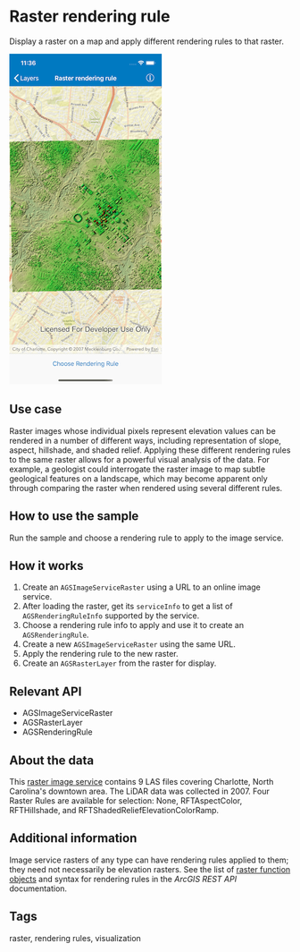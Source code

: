 # Raster rendering rule

Display a raster on a map and apply different rendering rules to that raster.

![Image of raster rendering rule](raster-rendering-rule.png)

## Use case

Raster images whose individual pixels represent elevation values can be rendered in a number of different ways, including representation of slope, aspect, hillshade, and shaded relief. Applying these different rendering rules to the same raster allows for a powerful visual analysis of the data. For example, a geologist could interrogate the raster image to map subtle geological features on a landscape, which may become apparent only through comparing the raster when rendered using several different rules.

## How to use the sample

Run the sample and choose a rendering rule to apply to the image service.

## How it works

1. Create an `AGSImageServiceRaster` using a URL to an online image service.
2. After loading the raster, get its `serviceInfo` to get a list of `AGSRenderingRuleInfo` supported by the service.
3. Choose a rendering rule info to apply and use it to create an `AGSRenderingRule`.
4. Create a new `AGSImageServiceRaster` using the same URL.
5. Apply the rendering rule to the new raster.
6. Create an `AGSRasterLayer` from the raster for display.

## Relevant API

* AGSImageServiceRaster
* AGSRasterLayer
* AGSRenderingRule

## About the data

This [raster image service](https://sampleserver6.arcgisonline.com/arcgis/rest/services/CharlotteLAS/ImageServer) contains 9 LAS files covering Charlotte, North Carolina's downtown area. The LiDAR data was collected in 2007. Four Raster Rules are available for selection: None, RFTAspectColor, RFTHillshade, and RFTShadedReliefElevationColorRamp.

## Additional information

Image service rasters of any type can have rendering rules applied to them; they need not necessarily be elevation rasters. See the list of [raster function objects](https://developers.arcgis.com/documentation/common-data-types/raster-function-objects.htm) and syntax for rendering rules in the *ArcGIS REST API* documentation.

## Tags

raster, rendering rules, visualization
